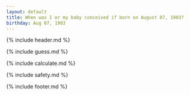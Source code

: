 ```yaml
---
layout: default
title: When was I or my baby conceived if born on August 07, 1903?
birthday: Aug 07, 1903
---
```


{% include header.md %}

{% include guess.md %}

{% include calculate.md %}

{% include safety.md %}

{% include footer.md %}



